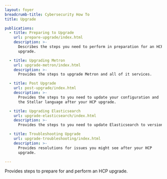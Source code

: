 ```yaml
---
layout: foyer
breadcrumb-title: Cybersecurity How To
title: Upgrade

publications:
  - title: Preparing to Upgrade
    url: prepare-upgrade/index.html
    description: >-
      Describes the steps you need to perform in preparation for an HCP
      upgrade.

  - title: Upgrading Metron
    url: upgrade-metron/index.html
    description: >-
      Provides the steps to upgrade Metron and all of it services.

  - title: Post Upgrade
    url: post-upgrade/index.html
    description: >-
      Provides the steps to you need to update your configuration and
      the Stellar language after your HCP upgrade.

  - title: Upgrading Elasticsearch
    url: upgrade-elasticsearch/index.html
    description: >-
      Provides the steps to you need to update Elasticsearch to version 5.6.2.

  - title: Troubleshooting Upgrade
    url: upgrade-troubleshooting/index.html
    description: >-
      Provides resolutions for issues you might see after your HCP
      upgrade.

---
```


Provides steps to prepare for and perform an HCP upgrade.
